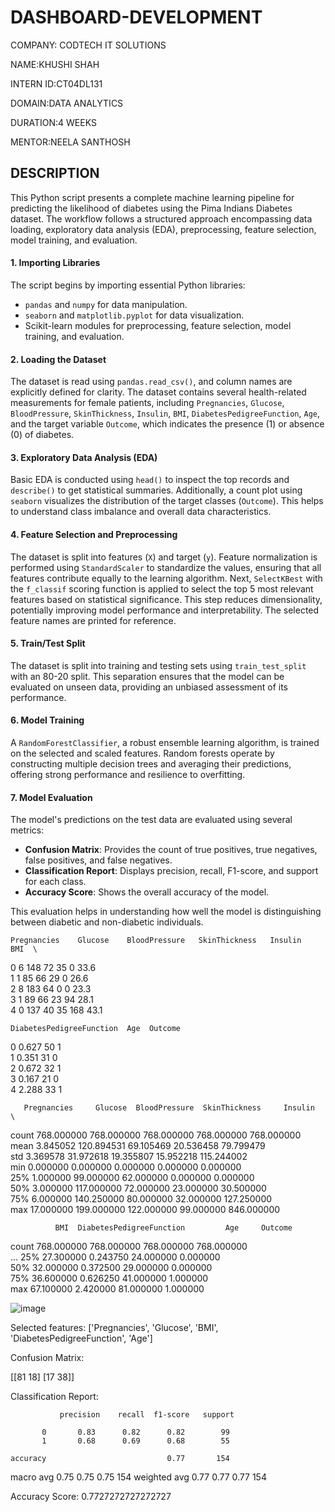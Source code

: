 # DASHBOARD-DEVELOPMENT

COMPANY: CODTECH IT SOLUTIONS

NAME:KHUSHI SHAH

INTERN ID:CT04DL131

DOMAIN:DATA ANALYTICS

DURATION:4 WEEKS

MENTOR:NEELA SANTHOSH

## DESCRIPTION

This Python script presents a complete machine learning pipeline for predicting the likelihood of diabetes using the Pima Indians Diabetes dataset. The workflow follows a structured approach encompassing data loading, exploratory data analysis (EDA), preprocessing, feature selection, model training, and evaluation.

#### 1. **Importing Libraries**

The script begins by importing essential Python libraries:

* `pandas` and `numpy` for data manipulation.
* `seaborn` and `matplotlib.pyplot` for data visualization.
* Scikit-learn modules for preprocessing, feature selection, model training, and evaluation.

#### 2. **Loading the Dataset**

The dataset is read using `pandas.read_csv()`, and column names are explicitly defined for clarity. The dataset contains several health-related measurements for female patients, including `Pregnancies`, `Glucose`, `BloodPressure`, `SkinThickness`, `Insulin`, `BMI`, `DiabetesPedigreeFunction`, `Age`, and the target variable `Outcome`, which indicates the presence (1) or absence (0) of diabetes.

#### 3. **Exploratory Data Analysis (EDA)**

Basic EDA is conducted using `head()` to inspect the top records and `describe()` to get statistical summaries. Additionally, a count plot using `seaborn` visualizes the distribution of the target classes (`Outcome`). This helps to understand class imbalance and overall data characteristics.

#### 4. **Feature Selection and Preprocessing**

The dataset is split into features (`X`) and target (`y`). Feature normalization is performed using `StandardScaler` to standardize the values, ensuring that all features contribute equally to the learning algorithm. Next, `SelectKBest` with the `f_classif` scoring function is applied to select the top 5 most relevant features based on statistical significance. This step reduces dimensionality, potentially improving model performance and interpretability. The selected feature names are printed for reference.

#### 5. **Train/Test Split**

The dataset is split into training and testing sets using `train_test_split` with an 80-20 split. This separation ensures that the model can be evaluated on unseen data, providing an unbiased assessment of its performance.

#### 6. **Model Training**

A `RandomForestClassifier`, a robust ensemble learning algorithm, is trained on the selected and scaled features. Random forests operate by constructing multiple decision trees and averaging their predictions, offering strong performance and resilience to overfitting.

#### 7. **Model Evaluation**

The model's predictions on the test data are evaluated using several metrics:

* **Confusion Matrix**: Provides the count of true positives, true negatives, false positives, and false negatives.
* **Classification Report**: Displays precision, recall, F1-score, and support for each class.
* **Accuracy Score**: Shows the overall accuracy of the model.

This evaluation helps in understanding how well the model is distinguishing between diabetic and non-diabetic individuals.



    Pregnancies    Glucose    BloodPressure   SkinThickness   Insulin    BMI  \
0            6      148             72             35        0  33.6   
1            1       85             66             29        0  26.6   
2            8      183             64              0        0  23.3   
3            1       89             66             23       94  28.1   
4            0      137             40             35      168  43.1   

    DiabetesPedigreeFunction  Age  Outcome 
   
0                     0.627   50        1  
1                     0.351   31        0  
2                     0.672   32        1  
3                     0.167   21        0  
4                     2.288   33        1  

       Pregnancies     Glucose  BloodPressure  SkinThickness     Insulin  \
       
 count   768.000000  768.000000     768.000000     768.000000  768.000000   
 mean      3.845052  120.894531      69.105469      20.536458   79.799479   
 std       3.369578   31.972618      19.355807      15.952218  115.244002   
 min       0.000000    0.000000       0.000000       0.000000    0.000000   
 25%       1.000000   99.000000      62.000000       0.000000    0.000000   
 50%       3.000000  117.000000      72.000000      23.000000   30.500000   
 75%       6.000000  140.250000      80.000000      32.000000  127.250000   
 max      17.000000  199.000000     122.000000      99.000000  846.000000   

              BMI  DiabetesPedigreeFunction         Age     Outcome  
count    768.000000                768.000000  768.000000  768.000000  
...
25%      27.300000                  0.243750   24.000000    0.000000  
50%      32.000000                  0.372500   29.000000    0.000000  
75%      36.600000                  0.626250   41.000000    1.000000  
max      67.100000                  2.420000   81.000000    1.000000  


![image](https://github.com/user-attachments/assets/3633076a-ea01-44f9-9c31-7b2390b4694a)

Selected features: ['Pregnancies', 'Glucose', 'BMI', 'DiabetesPedigreeFunction', 'Age']

Confusion Matrix:

 [[81 18]
 [17 38]]
 
Classification Report:

               precision    recall  f1-score   support

           0       0.83      0.82      0.82        99
           1       0.68      0.69      0.68        55

    accuracy                           0.77       154
    
   macro avg       0.75      0.75      0.75       154
weighted avg       0.77      0.77      0.77       154

Accuracy Score: 0.7727272727272727

